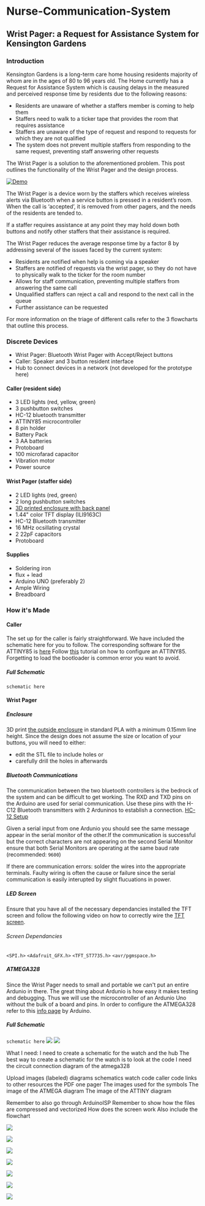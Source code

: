 # Nurse-Communication-System

## Wrist Pager: a Request for Assistance System for Kensington Gardens

### Introduction
Kensington Gardens is a long-term care home housing residents majority of whom are in the ages of 80 to 96 years old. The Home currently has a Request for Assistance System which is causing delays in the measured and perceived response time by residents due to the following reasons:
* Residents are unaware of whether a staffers member is coming to help them
* Staffers need to walk to a ticker tape that provides the room that requires assistance
* Staffers are unaware of the type of request and respond to requests for which they are not qualified
* The system does not prevent multiple staffers from responding to the same request, preventing staff answering other requests

The Wrist Pager is a solution to the aforementioned problem. This post outlines the functionality of the Wrist Pager and the design process.


[![Demo](http://img.youtube.com/vi/hHtFfm6M06w/0.jpg)](http://www.youtube.com/watch?v=hHtFfm6M06w "Video Title")



The Wrist Pager is a device worn by the staffers which receives wireless alerts via Bluetooth when a service button is pressed in a resident’s room. When the call is ‘accepted’, it is removed from other pagers, and the needs of the residents are tended to.

If a staffer requires assistance at any point they may hold down both buttons and notify other staffers that their assistance is required.

The Wrist Pager reduces the average response time by a factor 8 by addressing several of the issues faced by the current system:
* Residents are notified when help is coming via a speaker
* Staffers are notified of requests via the wrist pager, so they do not have to physically walk to the ticker for the room number
* Allows for staff communication, preventing multiple staffers from answering the same call
* Unqualified staffers can reject a call and respond to the next call in the queue
* Further assistance can be requested

For more information on the triage of different calls refer to the 3 flowcharts that outline this process.

### Discrete Devices
* Wrist Pager: Bluetooth Wrist Pager with Accept/Reject buttons
* Caller: Speaker and 3 button resident interface
* Hub to connect devices in a network (not developed for the prototype here)

#### Caller (resident side)
* 3 LED lights (red, yellow, green)
* 3 pushbutton switches
* HC-12 bluetooth transmitter
* ATTINY85 microcontroller
* 8 pin holder
* Battery Pack
* 3 AA batteries
* Protoboard
* 100 microfarad capacitor
* Vibration motor
* Power source

#### Wrist Pager (staffer side)
* 2 LED lights (red, green)
* 2 long pushbutton switches
* [3D printed enclosure with back panel](https://github.com/siddhant1999/Nurse-Communication-System/blob/master/enclosure%20prototype.stl) 
* 1.44" color TFT display (ILI9163C)
* HC-12 Bluetooth transmitter
* 16 MHz ocsillating crystal
* 2 22pF capacitors
* Protoboard

#### Supplies
* Soldering iron
* flux + lead
* Arduino UNO (preferably 2)
* Ample Wiring
* Breadboard

### How it's Made

#### Caller
The set up for the caller is fairly straightforward. We have included the schematic here for you to follow. The corresponding software for the ATTINY85 is [here](https://github.com/siddhant1999/Nurse-Communication-System/blob/master/Caller%20ATTINY.ino)
Follow [this](https://www.instructables.com/id/Learn-How-to-Use-the-ATtiny85-in-UNDER-4-Minutes/) tutorial on how to configure an ATTINY85. Forgetting to load the bootloader is common error you want to avoid.

##### Full Schematic
`schematic here`

#### Wrist Pager
##### Enclosure
3D print [the outside enclosure](https://github.com/siddhant1999/Nurse-Communication-System/blob/master/enclosure%20prototype.stl) in standard PLA with a minimum 0.15mm line height. Since the design does not assume the size or location of your buttons, you will need to either:
* edit the STL file to include holes or
* carefully drill the holes in afterwards

##### Bluetooth Communications
The communication between the two bluetooth controllers is the bedrock of the system and can be difficult to get working. The RXD and TXD pins on the Arduino are used for serial communication. Use these pins with the H-C12 Bluetooth transmitters with 2 Arduninos to establish a connection. [HC-12 Setup](https://howtomechatronics.com/tutorials/arduino/arduino-and-hc-12-long-range-wireless-communication-module/)

Given a serial input from one Ardunio you should see the same message appear in the serial monitor of the other.If the communication is successful but the correct characters are not appearing on the second Serial Monitor ensure that both Serial Monitors are operating at the same baud rate (recommended: `9600`)

If there are communication errors: solder the wires into the appropriate terminals. Faulty wiring is often the cause or failure since the serial communication is easily interupted by slight flucuations in power.

##### LED Screen
Ensure that you have all of the necessary dependancies installed the TFT screen and follow the following video on how to correctly wire the [TFT screen](https://www.youtube.com/watch?v=DSYB6sWGemU&t=77s).

###### Screen Dependancies
`<SPI.h>`
`<Adafruit_GFX.h>`
`<TFT_ST7735.h>`
`<avr/pgmspace.h>`

##### ATMEGA328
Since the Wrist Pager needs to small and portable we can't put an entire Ardunio in there. The great thing about Ardunio is how easy it makes testing and debugging. Thus we will use the microcontroller of an Ardunio Uno without the bulk of a board and pins. In order to configure the ATMEGA328 refer to this [info page](https://www.arduino.cc/en/Tutorial/ArduinoToBreadboard) by Arduino.

##### Full Schematic

`schematic here`
![](images/jtag-wiring-diagram-usb-wiring-wiring-diagram-odicis.jpg?raw=true)
![](images/circuit_board.png?raw=true)

What I need:
I need to create a schematic for the watch and the hub
The best way to create a schematic for the watch is to look at the code
I need the circuit connection diagram of the atmega328

Upload
images (labeled)
diagrams
schematics
watch code
caller code
links to other resources
the PDF one pager
The images used for the symbols
The image of the ATMEGA diagram
The image of the ATTINY diagram

Remember to also go through ArduinoISP
Remember to show how the files are compressed and vectorized
How does the screen work
Also include the flowchart


![](images/IMG_0940.JPG?raw=true)

![](images/IMG_0949.JPG?raw=true)

![](images/IMG_0950.JPG?raw=true)

![](images/IMG_0951.JPG?raw=true)

![](images/IMG_0954.JPG?raw=true)

![](images/IMG_0956.JPG?raw=true)

![](images/IMG_0957.JPG?raw=true)

